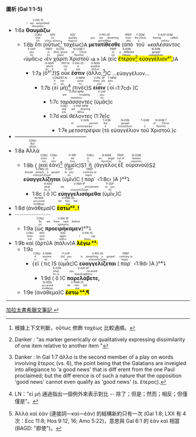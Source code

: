 #### 圖析 (Gal 1:1-5)


- <rt>1:6a</rt> <RUBY><ruby><ruby><strong>Θαυμάζω</strong><rt>θαυμάζω</rt></ruby><rt>I am astonished</rt></ruby><rt>V-PAI-1S</rt></RUBY> 
	- <rt>1:6b</rt> <RUBY><ruby><ruby>ὅτι<rt>ὅτι</rt></ruby><rt>that</rt></ruby><rt>CONJ</rt></RUBY> (<RUBY><ruby><ruby>οὕτως<rt>οὕτω, οὕτως</rt></ruby><rt>so</rt></ruby><rt>ADV</rt></RUBY>[^a] <RUBY><ruby><ruby>ταχέως<rt>ταχέως</rt></ruby><rt>quickly</rt></ruby><rt>ADV</rt></RUBY>)A <RUBY><ruby><ruby><strong>μετατίθεσθε</strong><rt>μετατίθημι</rt></ruby><rt>you are deserting</rt></ruby><rt>V-PEI-2P</rt></RUBY> (<RUBY><ruby><ruby>ἀπὸ<rt>ἀπό</rt></ruby><rt>from</rt></ruby><rt>PREP</rt></RUBY> <RUBY><ruby><ruby>τοῦ<rt>ὁ</rt></ruby><rt>the [One]</rt></ruby><rt>T-GSM</rt></RUBY> «<RUBY><ruby><ruby><em>καλέσαντος</em><rt>καλέω</rt></ruby><rt>having called</rt></ruby><rt>V-AAP-GSM</rt></RUBY> ‹<RUBY><ruby><ruby>ὑμᾶς<rt>σύ</rt></ruby><rt>you</rt></ruby><rt>P-2AP</rt></RUBY>›c ‹<RUBY><ruby><ruby>ἐν<rt>ἐν</rt></ruby><rt>in</rt></ruby><rt>PREP</rt></RUBY> <RUBY><ruby><ruby>χάριτι<rt>χάρις</rt></ruby><rt>[the] grace</rt></ruby><rt>N-DSF</rt></RUBY> <RUBY><ruby><ruby>Χριστοῦ<rt>Χριστός</rt></ruby><rt>of Christ</rt></ruby><rt>N-GSM-T</rt></RUBY> ›a » )A (<RUBY><ruby><ruby>εἰς<rt>εἰς</rt></ruby><rt>to</rt></ruby><rt>PREP</rt></RUBY> <mark><RUBY><ruby><ruby>ἕτερον<rt>ἕτερος</rt></ruby><rt>a different</rt></ruby><rt>A-ASN</rt></RUBY>[^1] <RUBY><ruby><ruby>εὐαγγέλιον°¹,<rt>εὐαγγέλιον</rt></ruby><rt>gospel</rt></ruby><rt>N-ASN</rt></RUBY></mark>)A
		- <rt>1:7a</rt> (<RUBY><ruby><ruby>ὃ°¹⮥<rt>ὅς, ἥ</rt></ruby><rt>which</rt></ruby><rt>R-NSN</rt></RUBY>)S <RUBY><ruby><ruby>οὐκ<rt>οὐ</rt></ruby><rt>not</rt></ruby><rt>PRT-N</rt></RUBY> <RUBY><ruby><ruby><strong>ἔστιν</strong><rt>εἰμί</rt></ruby><rt>is</rt></ruby><rt>V-PAI-3S</rt></RUBY> (<RUBY><ruby><ruby>ἄλλο,<rt>ἄλλος</rt></ruby><rt>another</rt></ruby><rt>A-NSN</rt></RUBY>[^2])C ...εὐαγγέλιον...
			- <rt>1:7b</rt> (<RUBY><ruby><ruby>εἰ<rt>εἰ</rt></ruby><rt>if</rt></ruby><rt>CONJ</rt></RUBY> <RUBY><ruby><ruby>μή<rt>μή</rt></ruby><rt>not</rt></ruby><rt>PRT-N</rt></RUBY>)[^b] (<RUBY><ruby><ruby>τινές<rt>τις</rt></ruby><rt>some</rt></ruby><rt>X-NPM</rt></RUBY>)S <RUBY><ruby><ruby><strong>εἰσιν</strong><rt>εἰμί</rt></ruby><rt>there are</rt></ruby><rt>V-PAI-3P</rt></RUBY> (<RUBY><ruby><ruby>οἱ<rt>ὁ</rt></ruby><rt>who</rt></ruby><rt>T-NPM</rt></RUBY>‹<rt>1:7cd</rt>›  )C
				- <rt>1:7c</rt> <RUBY><ruby><ruby><em>ταράσσοντες</em><rt>ταράσσω</rt></ruby><rt>are troubling</rt></ruby><rt>V-PAP-NPM</rt></RUBY> (<RUBY><ruby><ruby>ὑμᾶς<rt>σύ</rt></ruby><rt>you</rt></ruby><rt>P-2AP</rt></RUBY>)c 
				- <rt>1:7d</rt> <RUBY><ruby><ruby>καὶ<rt>καί</rt></ruby><rt>and</rt></ruby><rt>CONJ</rt></RUBY> <RUBY><ruby><ruby><em>θέλοντες</em><rt>θέλω</rt></ruby><rt>are desiring</rt></ruby><rt>V-PAP-NPM</rt></RUBY> (<rt>1:7e</rt>)c 
					- <rt>1:7e</rt> <RUBY><ruby><ruby><em>μεταστρέψαι</em><rt>μεταστρέφω</rt></ruby><rt>to pervert</rt></ruby><rt>V-AAN</rt></RUBY> (<RUBY><ruby><ruby>τὸ<rt>ὁ</rt></ruby><rt>the</rt></ruby><rt>T-ASN</rt></RUBY> <RUBY><ruby><ruby>εὐαγγέλιον<rt>εὐαγγέλιον</rt></ruby><rt>gospel</rt></ruby><rt>N-ASN</rt></RUBY> <RUBY><ruby><ruby>τοῦ<rt>ὁ</rt></ruby><rt>-</rt></ruby><rt>T-GSM</rt></RUBY> <RUBY><ruby><ruby>Χριστοῦ.<rt>Χριστός</rt></ruby><rt>of Christ</rt></ruby><rt>N-GSM-T</rt></RUBY>)c
- —————————————— 
- <rt>1:8a</rt> <RUBY><ruby><ruby>Ἀλλὰ<rt>ἀλλά</rt></ruby><rt>But</rt></ruby><rt>CONJ</rt></RUBY> 
	- <rt>1:8b</rt> { (<RUBY><ruby><ruby>καὶ<rt>καί</rt></ruby><rt>even</rt></ruby><rt>CONJ</rt></RUBY> <RUBY><ruby><ruby>ἐὰν<rt>ἐάν</rt></ruby><rt>if</rt></ruby><rt>CONJ</rt></RUBY>)[^c] (<RUBY><ruby><ruby>ἡμεῖς<rt>ἐγώ</rt></ruby><rt>we</rt></ruby><rt>P-1NP</rt></RUBY>)S1 <RUBY><ruby><ruby>ἢ<rt>ἤ</rt></ruby><rt>or</rt></ruby><rt>CONJ</rt></RUBY> (<RUBY><ruby><ruby>ἄγγελος<rt>ἄγγελος</rt></ruby><rt>an angel</rt></ruby><rt>N-NSM</rt></RUBY><RUBY><ruby><ruby>ἐξ<rt>ἐκ</rt></ruby><rt>out of</rt></ruby><rt>PREP</rt></RUBY> <RUBY><ruby><ruby>οὐρανοῦ<rt>οὐρανός</rt></ruby><rt>heaven</rt></ruby><rt>N-GSM</rt></RUBY>)S2 <RUBY><ruby><ruby><strong>εὐαγγελίζηται</strong><rt>εὐαγγελίζομαι</rt></ruby><rt>should preach a gospel</rt></ruby><rt>V-PMS-3S</rt></RUBY> (<RUBY><ruby><ruby>ὑμῖν<rt>σύ</rt></ruby><rt>to you</rt></ruby><rt>P-2DP</rt></RUBY>)C (<RUBY><ruby><ruby>παρ᾽<rt>παρά</rt></ruby><rt>contrary to</rt></ruby><rt>PREP</rt></RUBY> ‹<rt>1:8c</rt>› )A }°²⮧
		- <rt>1:8c</rt> (<RUBY><ruby><ruby>ὃ<rt>ὅς, ἥ</rt></ruby><rt>what</rt></ruby><rt>R-ASN</rt></RUBY>)C <RUBY><ruby><ruby><strong>εὐηγγελισάμεθα</strong><rt>εὐαγγελίζομαι</rt></ruby><rt>we proclaimed</rt></ruby><rt>V-AMI-1P</rt></RUBY> (<RUBY><ruby><ruby>ὑμῖν,<rt>σύ</rt></ruby><rt>to you</rt></ruby><rt>P-2DP</rt></RUBY>)C 
- <rt>1:8d</rt> (<RUBY><ruby><ruby>ἀνάθεμα<rt>ἀνάθεμα</rt></ruby><rt>accursed</rt></ruby><rt>N-NSN</rt></RUBY>)C <RUBY><ruby><ruby><mark><strong>ἔστω°². !</strong></mark><rt>εἰμί</rt></ruby><rt>let him be!</rt></ruby><rt>V-PAM-3S</rt></RUBY> 
- ⋯⋯⋯⋯⋯⋯⋯
	- <rt>1:9a</rt> {<RUBY><ruby><ruby>ὡς<rt>ὡς</rt></ruby><rt>As</rt></ruby><rt>CONJ</rt></RUBY> <RUBY><ruby><ruby><strong>προειρήκαμεν</strong><rt>προερέω</rt></ruby><rt>we have said before</rt></ruby><rt>V-RAI-1P</rt></RUBY>}°³⮧
- <rt>1:9b</rt> <RUBY><ruby><ruby>καὶ<rt>καί</rt></ruby><rt>even</rt></ruby><rt>CONJ</rt></RUBY> (<RUBY><ruby><ruby>ἄρτι<rt>ἄρτι</rt></ruby><rt>now</rt></ruby><rt>ADV</rt></RUBY>)A (<RUBY><ruby><ruby>πάλιν<rt>πάλιν</rt></ruby><rt>again</rt></ruby><rt>ADV</rt></RUBY>)A <RUBY><ruby><ruby><mark><strong>λέγω °³·</strong></mark><rt>λέγω</rt></ruby><rt>I say</rt></ruby><rt>V-PAI-1S</rt></RUBY> 
	- <rt>1:9c</rt> 
		- {<RUBY><ruby><ruby>εἴ<rt>εἰ</rt></ruby><rt>if</rt></ruby><rt>CONJ</rt></RUBY> (<RUBY><ruby><ruby>τις<rt>τις</rt></ruby><rt>anyone</rt></ruby><rt>X-NSM</rt></RUBY>)S (<RUBY><ruby><ruby>ὑμᾶς<rt>σύ</rt></ruby><rt>[to] you</rt></ruby><rt>P-2AP</rt></RUBY>)C <RUBY><ruby><ruby><strong>εὐαγγελίζεται</strong><rt>εὐαγγελίζομαι</rt></ruby><rt>is preaching a gospel</rt></ruby><rt>V-PEI-3S</rt></RUBY> (<RUBY><ruby><ruby>παρ᾽<rt>παρά</rt></ruby><rt>contrary to</rt></ruby><rt>PREP</rt></RUBY> ‹<rt>1:9d</rt>› )A }°⁴⮧
			- <rt>1:9d</rt> (<RUBY><ruby><ruby>ὃ<rt>ὅς, ἥ</rt></ruby><rt>what</rt></ruby><rt>R-ASN</rt></RUBY>)C <RUBY><ruby><ruby><strong>παρελάβετε,</strong><rt>παραλαμβάνω</rt></ruby><rt>you received</rt></ruby><rt>V-AAI-2P</rt></RUBY> 
	- <rt>1:9e</rt> (<RUBY><ruby><ruby>ἀνάθεμα<rt>ἀνάθεμα</rt></ruby><rt>accursed</rt></ruby><rt>N-NSN</rt></RUBY>)C <RUBY><ruby><ruby><mark><strong>ἔστω °⁴.¶</strong></mark><rt>εἰμί</rt></ruby><rt>let him be!</rt></ruby><rt>V-PAM-3S</rt></RUBY>


[^1]: Danker : "as marker generically or qualitatively expressing dissimilarity of one item relative to another item "
[^2]: Danker : In Gal 1:7 ἄλλο is the second member of a play on words involving ἕτερος (vs. 6), the point being that the Galatians are inveigled into allegiance to 'a good news' that is diff erent from the one Paul proclaimed; but the diff erence is of such a nature that the opposition 'good news' cannot even qualify as 'good news' (s. ἕτερος). 
[^a]: 根據上下文判斷，οὕτως 修飾 ταχέως 比較通順。
[^b]: LN："εἰ μή 通過指出一個例外來表示對比 -- 除了；但是；然而；相反；但僅僅是"。
[^c]: Ἀλλὰ καὶ ἐὰν (連接詞—καὶ—ἐὰν) 的結構新約只有一次 (Gal 1:8; LXX 有 4 次：Ecc 11:8; Hos 9:12, 16; Amo 5:22)，意思與 Gal 6:1 的 ἐὰν καὶ 相當 (BAGD: "即使")。


---
[加拉太書希臘文筆記 ↵](Galatians-Notes.md)
